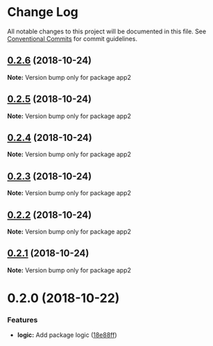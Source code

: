 # Change Log

All notable changes to this project will be documented in this file.
See [Conventional Commits](https://conventionalcommits.org) for commit guidelines.

## [0.2.6](https://github.com/andreaspalsson/monotest/compare/app2@0.2.5...app2@0.2.6) (2018-10-24)

**Note:** Version bump only for package app2





## [0.2.5](https://github.com/andreaspalsson/monotest/compare/app2@0.2.4...app2@0.2.5) (2018-10-24)

**Note:** Version bump only for package app2





## [0.2.4](https://github.com/andreaspalsson/monotest/compare/app2@0.2.3...app2@0.2.4) (2018-10-24)

**Note:** Version bump only for package app2





## [0.2.3](https://github.com/andreaspalsson/monotest/compare/app2@0.2.2...app2@0.2.3) (2018-10-24)

**Note:** Version bump only for package app2





## [0.2.2](https://github.com/andreaspalsson/monotest/compare/app2@0.2.1...app2@0.2.2) (2018-10-24)

**Note:** Version bump only for package app2





## [0.2.1](https://github.com/andreaspalsson/monotest/compare/app2@0.2.0...app2@0.2.1) (2018-10-24)

**Note:** Version bump only for package app2





# 0.2.0 (2018-10-22)


### Features

* **logic:** Add package logic ([18e88ff](https://github.com/andreaspalsson/monotest/commit/18e88ff))

